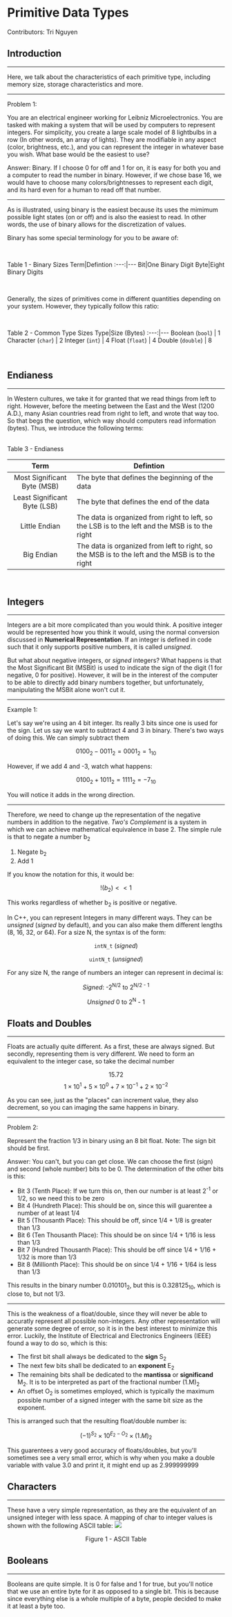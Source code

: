 # Primitive Data Types

Contributors: Tri Nguyen

## Introduction
___
Here, we talk about the characteristics of each primitive type, including memory size, storage characteristics and more.

----------------
Problem 1:

You are an electrical engineer working for Leibniz Microelectronics. You are tasked with making a system that will be used by computers to represent integers. For simplicity, you create a large scale model of 8 lightbulbs in a row (In other words, an array of lights). They are modifiable in any aspect (color, brightness, etc.), and you can represent the integer in whatever base you wish. What base would be the easiest to use?

Answer: Binary. If I choose 0 for off and 1 for on, it is easy for both you and a computer to read the number in binary. However, if we chose base 16, we would have to choose many colors/brightnesses to represent each digit, and its hard even for a human to read off that number.

----------------

As is illustrated, using binary is the easiest because its uses the mimimum possible light states (on or off) and is also the easiest to read. In other words, the use of binary allows for the discretization of values.

Binary has some special terminology for you to be aware of:

<br/>

Table 1 - Binary Sizes
Term|Defintion
:---:|---
Bit|One Binary Digit
Byte|Eight Binary Digits

<br/>

Generally, the sizes of primitives come in different quantities depending on your system. However, they typically follow this ratio:

<br/>

Table 2 - Common Type Sizes
Type|Size (Bytes)
:---:|---
Boolean (`bool`) | 1
Character (`char`) | 2
Integer (`int`) | 4
Float (`float`) | 4
Double (`double`) | 8

<br/>

## Endianess
___
In Western cultures, we take it for granted that we read things from left to right. However, before the meeting between the East and the West (1200 A.D.), many Asian countries read from right to left, and wrote that way too. So that begs the question, which way should computers read information (bytes). Thus, we introduce the following terms:

<br/>
Table 3 - Endianess

Term|Defintion
:---:|---
Most Significant Byte (MSB) | The byte that defines the beginning of the data
Least Significant Byte (LSB) | The byte that defines the end of the data
Little Endian | The data is organized from right to left, so the LSB is to the left and the MSB is to the right
Big Endian | The data is organized from left to right, so the MSB is to the left and the MSB is to the right

<br/>


## Integers
___
Integers are a bit more complicated than you would think. A positive integer would be represented how you think it would, using the normal conversion discussed in **Numerical Representation**. If an integer is defined in code such that it only supports positive numbers, it is called *unsigned*.

But what about negative integers, or *signed* integers? What happens is that the Most Significant Bit (MSBit) is used to indicate the sign of the digit (1 for negative, 0 for positive). However, it will be in the interest of the computer to be able to directly add binary numbers together, but unfortunately, manipulating the MSBit alone won't cut it.

----------------
Example 1:

Let's say we're using an 4 bit integer. Its really 3 bits since one is used for the sign. Let us say we want to subtract 4 and 3 in binary. There's two ways of doing this. We can simply subtract them

<div style="text-align: center">

$$0100_2-0011_2 = 0001_2 = 1_{10}$$


</div>

However, if we add 4 and -3, watch what happens:

<div style="text-align: center">

$$0100_2+1011_2 = 1111_2 = -7_{10}$$


</div>

You will notice it adds in the wrong direction.

----------------

Therefore, we need to change up the representation of the negative numbers in addition to the negative. *Two's Complement* is a system in which we can achieve mathematical equivalence in base 2. The simple rule is that to negate a number b<sub>2</sub>

1. Negate b<sub>2</sub>
2. Add 1

If you know the notation for this, it would be:

<div style="text-align: center">

$$!(b_2)<<1$$


</div>

This works regardless of whether b<sub>2</sub> is positive or negative.

In C++, you can represent Integers in many different ways. They can be *unsigned* (*signed* by default), and you can also make them different lengths (8, 16, 32, or 64). For a size N, the syntax is of the form:

<div style="text-align: center">

`intN_t` (*signed*)


`uintN_t` (*unsigned*)

</div>

For any size N, the range of numbers an integer can represent in decimal is:

<div style="text-align: center">

*Signed*: -2<sup>N/2</sup> to 2<sup>N/2 - 1</sup>

*Unsigned* 0 to 2<sup>N</sup> - 1

</div>

## Floats and Doubles
___
Floats are actually quite different. As a first, these are always signed. But secondly, representing them is very different. We need to form an equivalent to the integer case, so take the decimal number

<div style="text-align: center">

15.72
$$1\times10^1+5\times10^0+7\times10^{-1}+2\times10^{-2}$$


</div>

As you can see, just as the "places" can increment value, they also decrement, so you can imaging the same happens in binary.

----------------
Problem 2:

Represent the fraction 1/3 in binary using an 8 bit float. Note: The sign bit should be first.

Answer: You can't, but you can get close. We can choose the first (sign) and second (whole number) bits to be 0. The determination of the other bits is this:
- Bit 3 (Tenth Place): If we turn this on, then our number is at least 2<sup>-1</sup> or 1/2, so we need this to be zero
- Bit 4 (Hundreth Place): This should be on, since this will guarentee a number of at least 1/4
- Bit 5 (Thousanth Place): This should be off, since 1/4 + 1/8 is greater than 1/3
- Bit 6 (Ten Thousanth Place): This should be on since 1/4 + 1/16 is less than 1/3
- Bit 7 (Hundred Thousanth Place): This should be off since 1/4 + 1/16 + 1/32 is more than 1/3
- Bit 8 (Millionth Place): This should be on since 1/4 + 1/16 + 1/64 is less than 1/3

This results in the binary number 0.010101<sub>2</sub>, but this is 0.328125<sub>10</sub>, which is close to, but not 1/3.

----------------

This is the weakness of a float/double, since they will never be able to accuratly represent all possible non-integers. Any other representation will generate some degree of error, so it is in the best interest to minimize this error. Luckily, the Institute of Electrical and Electronics Engineers (IEEE) found a way to do so, which is this:

- The first bit shall always be dedicated to the **sign** S<sub>2</sub>
- The next few bits shall be dedicated to an **exponent** E<sub>2</sub>
- The remaining bits shall be dedicated to the **mantissa** or **significand** M<sub>2</sub>. It is to be interpreted as part of the fractional number (1.M)<sub>2
- An offset O<sub>2</sub> is sometimes employed, which is typically the maximum possible number of a signed integer with the same bit size as the exponent.

This is arranged such that the resulting float/double number is:

<div style="text-align: center">

$$(-1)^{S_2}\times10^{E_2 - O_2}\times(1.M)_2$$

</div>

This guarentees a very good accuracy of floats/doubles, but you'll sometimes see a very small error, which is why when you make a double variable with value 3.0 and print it, it might end up as 2.999999999


## Characters
___
These have a very simple representation, as they are the equivalent of an unsigned integer with less space. A mapping of char to integer values is shown with the following ASCII table:
![](../images/ascii-table.png)
<div style="text-align: center"> Figure 1 - ASCII Table</div>

## Booleans
___
Booleans are quite simple. It is 0 for false and 1 for true, but you'll notice that we use an entire byte for it as opposed to a single bit. This is because since everything else is a whole multiple of a byte, people decided to make it at least a byte too.